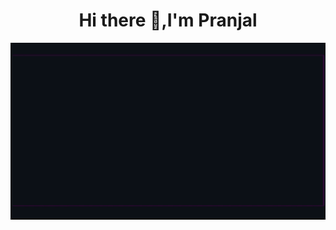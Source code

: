 <h1 align="center"> Hi there 👋,I'm Pranjal</h1>
<div align="center"><img src="final1.gif"/></div>


   
<!--
**Pranjalshukla1602/Pranjalshukla1602** is a ✨ _special_ ✨ repository because its `README.md` (this file) appears on your GitHub profile.

Here are some ideas to get you started:

- 🔭 I’m currently working on ...
- 🌱 I’m currently learning ...
- 👯 I’m looking to collaborate on ...
- 🤔 I’m looking for help with ...
- 💬 Ask me about ...
- 📫 How to reach me: ...
- 😄 Pronouns: ...
- ⚡ Fun fact: ...
-->
